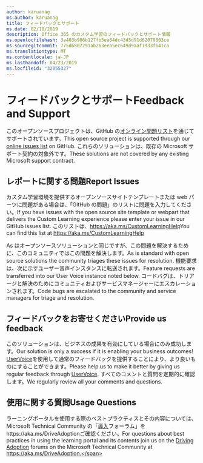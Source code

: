 ```yaml
---
author: karuanag
ms.author: karuanag
title: フィードバックとサポート
ms.date: 02/10/2019
description: Office 365 のカスタム学習のフィードバックとサポート情報
ms.openlocfilehash: 3a403b986b127fb5ea84dc43d5d91d62079803ce
ms.sourcegitcommit: 775d6807291ab263eea5ec649d9aaf1933fb41ca
ms.translationtype: MT
ms.contentlocale: ja-JP
ms.lasthandoff: 04/23/2019
ms.locfileid: "32055327"
---
```

# <a name="feedback-and-support"></a><span data-ttu-id="dee4a-103">フィードバックとサポート</span><span class="sxs-lookup"><span data-stu-id="dee4a-103">Feedback and Support</span></span>

<span data-ttu-id="dee4a-104">このオープンソースプロジェクトは、GitHub の[オンライン問題リスト](https://aka.ms/CustomLearningHelp)を通じてサポートされています。</span><span class="sxs-lookup"><span data-stu-id="dee4a-104">This open source project is supported through our [online issues list](https://aka.ms/CustomLearningHelp) on GitHub.</span></span> <span data-ttu-id="dee4a-105">これらのソリューションは、既存の Microsoft サポート契約の対象外です。</span><span class="sxs-lookup"><span data-stu-id="dee4a-105">These solutions are not covered by any existing Microsoft support contract.</span></span>  

## <a name="report-issues"></a><span data-ttu-id="dee4a-106">レポートに関する問題</span><span class="sxs-lookup"><span data-stu-id="dee4a-106">Report Issues</span></span>

<span data-ttu-id="dee4a-107">カスタム学習環境を提供するオープンソースサイトテンプレートまたは web パーツに問題がある場合は、「GitHub の問題」のリストに問題を入力してください。</span><span class="sxs-lookup"><span data-stu-id="dee4a-107">If you have issues with the open source site template or webpart that delivers the Custom Learning experience please enter your issue in our GitHub issues list.</span></span>  <span data-ttu-id="dee4a-108">このリストは、https://aka.ms/CustomLearningHelp</span><span class="sxs-lookup"><span data-stu-id="dee4a-108">You can find this list at https://aka.ms/CustomLearningHelp</span></span>  

<span data-ttu-id="dee4a-109">As はオープンソースソリューションと同じですが、この問題を解決するために、このコミュニティではこの問題を解決します。</span><span class="sxs-lookup"><span data-stu-id="dee4a-109">As is standard with open source solutions the community triages these issues for resolution.</span></span>  <span data-ttu-id="dee4a-110">機能要求は、次に示すユーザー音声インスタンスに転送されます。</span><span class="sxs-lookup"><span data-stu-id="dee4a-110">Feature requests are transferred into our User Voice instance noted below.</span></span>  <span data-ttu-id="dee4a-111">コードバグは、トリアージと解決のためにコミュニティおよびサービスマネージャーにエスカレーションされます。</span><span class="sxs-lookup"><span data-stu-id="dee4a-111">Code bugs are escalated to the community and service managers for triage and resolution.</span></span>  

## <a name="provide-us-feedback"></a><span data-ttu-id="dee4a-112">フィードバックをお寄せください</span><span class="sxs-lookup"><span data-stu-id="dee4a-112">Provide us feedback</span></span>

<span data-ttu-id="dee4a-113">このソリューションは、ビジネスの成果を有効にしている場合にのみ成功します。</span><span class="sxs-lookup"><span data-stu-id="dee4a-113">Our solution is only a success if it is enabling your business outcomes!</span></span>  <span data-ttu-id="dee4a-114">[UserVoice](https://microsoftteams.uservoice.com/forums/913429-learning-solutions)を使用して通常のフィードバックを提供することにより、より良いものにすることができます。</span><span class="sxs-lookup"><span data-stu-id="dee4a-114">Please help us to make it better by giving us regular feedback through  [UserVoice](https://microsoftteams.uservoice.com/forums/913429-learning-solutions).</span></span>  <span data-ttu-id="dee4a-115">すべてのコメントと質問を定期的に確認します。</span><span class="sxs-lookup"><span data-stu-id="dee4a-115">We regularly review all your comments and questions.</span></span>

## <a name="usage-questions"></a><span data-ttu-id="dee4a-116">使用に関する質問</span><span class="sxs-lookup"><span data-stu-id="dee4a-116">Usage Questions</span></span>

<span data-ttu-id="dee4a-117">ラーニングポータルを使用する際のベストプラクティスとその内容については、Microsoft Technical Community の「[導入](https://aka.ms/DriveAdoption)フォーラム」をhttps://aka.ms/DriveAdoptionご確認ください。</span><span class="sxs-lookup"><span data-stu-id="dee4a-117">For questions about best practices in using the learning portal and its contents join us on the [Driving Adoption](https://aka.ms/DriveAdoption) forums on the Microsoft Technical Community at https://aka.ms/DriveAdoption.</span></span> 

